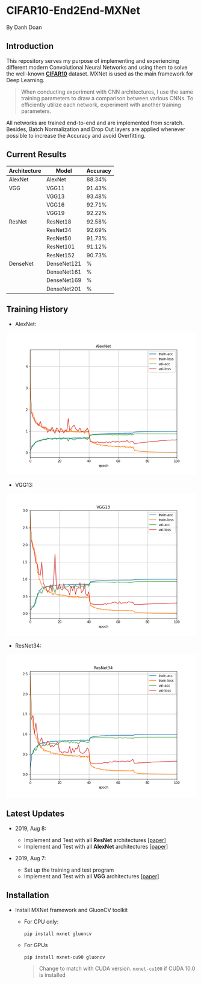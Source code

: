 # CIFAR10-End2End-MXNet

By Danh Doan

## Introduction
This repository serves my purpose of implementing and experiencing different modern Convolutional Neural Networks and using them to solve the well-known [**CIFAR10**](https://www.cs.toronto.edu/~kriz/cifar.html) dataset. MXNet is used as the main framework for Deep Learning.

> When conducting experiment with CNN architectures, I use the same training parameters to draw a comparison between various CNNs. To efficiently utilize each network, experiment with another training parameters.

All networks are trained end-to-end and are implemented from scratch. 
Besides, Batch Normalization and Drop Out layers are applied whenever possible
to increase the Accuracy and avoid Overfitting.

## Current Results
|Architecture | Model       | Accuracy|
|-------------|-------------|---------|
| AlexNet     | AlexNet     | 88.34%  |
| VGG         | VGG11       | 91.43%  |
|             | VGG13       | 93.48%  |
|             | VGG16       | 92.71%  |
|             | VGG19       | 92.22%  |
| ResNet      | ResNet18    | 92.58%  |
|             | ResNet34    | 92.69%  |
|             | ResNet50    | 91.73%  |
|             | ResNet101   | 91.12%  |
|             | ResNet152   | 90.73%  |
| DenseNet    | DenseNet121 | %  |
|             | DenseNet161 | %  |
|             | DenseNet169 | %  |
|             | DenseNet201 | %  |


## Training History
* AlexNet:

![AlexNet](history/alexnet-acc-0.8834.png)

* VGG13:

![VGG13](history/vgg13-acc-0.9348.png)

* ResNet34:

![ResNet34](history/resnet34-acc-0.9269.png)


## Latest Updates
* 2019, Aug 8:
  * Implement and Test with all **ResNet** architectures [[paper]](https://arxiv.org/abs/1512.03385)
  * Implement and Test with all **AlexNet** architectures [[paper]](https://papers.nips.cc/paper/4824-imagenet-classification-with-deep-convolutional-neural-networks.pdf)

* 2019, Aug 7:
	* Set up the training and test program
	* Implement and Test with all **VGG** architectures [[paper]](https://arxiv.org/abs/1409.1556)

## Installation
* Install MXNet framework and GluonCV toolkit
	* For CPU only:
	
		`pip install mxnet gluoncv`
	
	* For GPUs
		
		`pip install mxnet-cu90 gluoncv`
    	> Change to match with CUDA version. `mxnet-cu100` if CUDA 10.0 is installed
	
